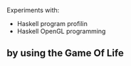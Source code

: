 Experiments with:

- Haskell program profilin
- Haskell OpenGL programming

by using the Game Of Life
- 
